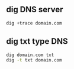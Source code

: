 ## dig DNS server

```bash
dig +trace domain.com
```

## dig txt type DNS

```bash
dig domain.com txt
dig -t txt domain.com
```
<!--stackedit_data:
eyJoaXN0b3J5IjpbLTE3NTM3OTk0MjldfQ==
-->